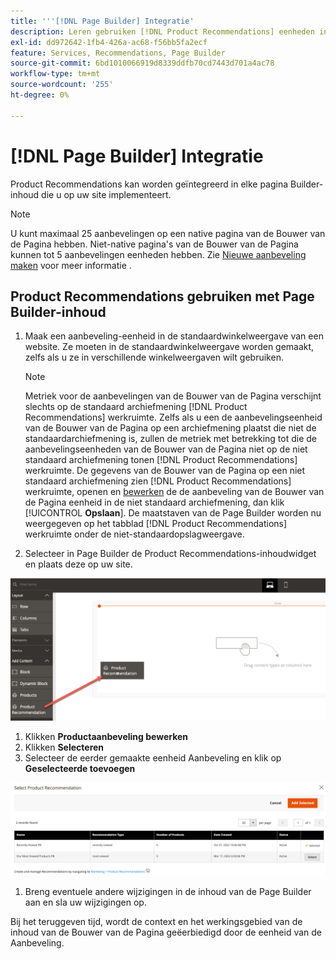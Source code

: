 ```yaml
---
title: '''[!DNL Page Builder] Integratie'
description: Leren gebruiken [!DNL Product Recommendations] eenheden in Page Builder.
exl-id: dd972642-1fb4-426a-ac68-f56bb5fa2ecf
feature: Services, Recommendations, Page Builder
source-git-commit: 6bd1010066919d8339ddfb70cd7443d701a4ac78
workflow-type: tm+mt
source-wordcount: '255'
ht-degree: 0%

---
```


# [!DNL Page Builder] Integratie

Product Recommendations kan worden geïntegreerd in elke pagina Builder-inhoud die u op uw site implementeert.

>[!NOTE]
>
> U kunt maximaal 25 aanbevelingen op een native pagina van de Bouwer van de Pagina hebben. Niet-native pagina&#39;s van de Bouwer van de Pagina kunnen tot 5 aanbevelingen eenheden hebben. Zie [Nieuwe aanbeveling maken](create.md) voor meer informatie .

## Product Recommendations gebruiken met Page Builder-inhoud

1. Maak een aanbeveling-eenheid in de standaardwinkelweergave van een website. Ze moeten in de standaardwinkelweergave worden gemaakt, zelfs als u ze in verschillende winkelweergaven wilt gebruiken.

   >[!NOTE]
   >
   >Metriek voor de aanbevelingen van de Bouwer van de Pagina verschijnt slechts op de standaard archiefmening [!DNL Product Recommendations] werkruimte. Zelfs als u een de aanbevelingseenheid van de Bouwer van de Pagina op een archiefmening plaatst die niet de standaardarchiefmening is, zullen de metriek met betrekking tot die de aanbevelingseenheden van de Bouwer van de Pagina niet op de niet standaard archiefmening tonen [!DNL Product Recommendations] werkruimte. De gegevens van de Bouwer van de Pagina op een niet standaard archiefmening zien [!DNL Product Recommendations] werkruimte, openen en [bewerken](edit.md) de de aanbeveling van de Bouwer van de Pagina eenheid in de niet standaard archiefmening, dan klik [!UICONTROL **Opslaan**]. De maatstaven van de Page Builder worden nu weergegeven op het tabblad [!DNL Product Recommendations] werkruimte onder de niet-standaardopslagweergave.

1. Selecteer in Page Builder de Product Recommendations-inhoudwidget en plaats deze op uw site.

![Aanbeveling-eenheid invoegen](assets/pb-insert.png)

1. Klikken **Productaanbeveling bewerken**
1. Klikken **Selecteren**
1. Selecteer de eerder gemaakte eenheid Aanbeveling en klik op **Geselecteerde toevoegen**

![Aanbeveling-eenheid invoegen](assets/pb-select.png)

1. Breng eventuele andere wijzigingen in de inhoud van de Page Builder aan en sla uw wijzigingen op.

Bij het teruggeven tijd, wordt de context en het werkingsgebied van de inhoud van de Bouwer van de Pagina geëerbiedigd door de eenheid van de Aanbeveling.
